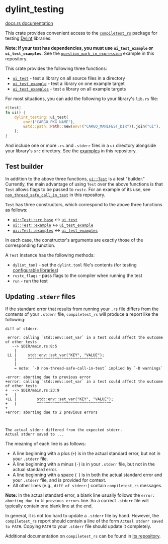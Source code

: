 # dylint_testing

[docs.rs documentation]

<!-- cargo-rdme start -->

This crate provides convenient access to the [`compiletest_rs`] package for testing [Dylint]
libraries.

**Note: If your test has dependencies, you must use `ui_test_example` or `ui_test_examples`.**
See the [`question_mark_in_expression`] example in this repository.

This crate provides the following three functions:

- [`ui_test`] - test a library on all source files in a directory
- [`ui_test_example`] - test a library on one example target
- [`ui_test_examples`] - test a library on all example targets

For most situations, you can add the following to your library's `lib.rs` file:

```rust
#[test]
fn ui() {
    dylint_testing::ui_test(
        env!("CARGO_PKG_NAME"),
        &std::path::Path::new(env!("CARGO_MANIFEST_DIR")).join("ui"),
    );
}
```

And include one or more `.rs` and `.stderr` files in a `ui` directory alongside your library's
`src` directory. See the [examples] in this repository.

## Test builder

In addition to the above three functions, [`ui::Test`] is a test "builder." Currently, the main
advantage of using `Test` over the above functions is that `Test` allows flags to be passed to
`rustc`. For an example of its use, see [`non_thread_safe_call_in_test`] in this repository.

`Test` has three constructors, which correspond to the above three functions as follows:

- [`ui::Test::src_base`] <-> [`ui_test`]
- [`ui::Test::example`] <-> [`ui_test_example`]
- [`ui::Test::examples`] <-> [`ui_test_examples`]

In each case, the constructor's arguments are exactly those of the corresponding function.

A `Test` instance has the following methods:

- `dylint_toml` - set the `dylint.toml` file's contents (for testing [configurable libraries])
- `rustc_flags` - pass flags to the compiler when running the test
- `run` - run the test

## Updating `.stderr` files

If the standard error that results from running your `.rs` file differs from the contents of
your `.stderr` file, `compiletest_rs` will produce a report like the following:

```text
diff of stderr:

 error: calling `std::env::set_var` in a test could affect the outcome of other tests
   --> $DIR/main.rs:8:5
    |
 LL |     std::env::set_var("KEY", "VALUE");
    |     ^^^^^^^^^^^^^^^^^^^^^^^^^^^^^^^^^
    |
    = note: `-D non-thread-safe-call-in-test` implied by `-D warnings`

-error: aborting due to previous error
+error: calling `std::env::set_var` in a test could affect the outcome of other tests
+  --> $DIR/main.rs:23:9
+   |
+LL |         std::env::set_var("KEY", "VALUE");
+   |         ^^^^^^^^^^^^^^^^^^^^^^^^^^^^^^^^^
+
+error: aborting due to 2 previous errors



The actual stderr differed from the expected stderr.
Actual stderr saved to ...
```

The meaning of each line is as follows:

- A line beginning with a plus (`+`) is in the actual standard error, but not in your `.stderr`
  file.
- A line beginning with a minus (`-`) is in your `.stderr` file, but not in the actual standard
  error.
- A line beginning with a space (` `) is in both the actual standard error and your `.stderr`
  file, and is provided for context.
- All other lines (e.g., `diff of stderr:`) contain `compiletest_rs` messages.

**Note:** In the actual standard error, a blank line usually follows the `error: aborting due to
N previous errors` line. So a correct `.stderr` file will typically contain one blank line at
the end.

In general, it is not too hard to update a `.stderr` file by hand. However, the `compiletest_rs`
report should contain a line of the form `Actual stderr saved to PATH`. Copying `PATH` to your
`.stderr` file should update it completely.

Additional documentation on `compiletest_rs` can be found in [its repository].

[`compiletest_rs`]: https://github.com/Manishearth/compiletest-rs
[`non_thread_safe_call_in_test`]: ../../examples/general/non_thread_safe_call_in_test/src/lib.rs
[`question_mark_in_expression`]: ../../examples/restriction/question_mark_in_expression/Cargo.toml
[`ui::test::example`]: https://docs.rs/dylint_testing/latest/dylint_testing/ui/struct.Test.html#method.example
[`ui::test::examples`]: https://docs.rs/dylint_testing/latest/dylint_testing/ui/struct.Test.html#method.examples
[`ui::test::src_base`]: https://docs.rs/dylint_testing/latest/dylint_testing/ui/struct.Test.html#method.src_base
[`ui::test`]: https://docs.rs/dylint_testing/latest/dylint_testing/ui/struct.Test.html
[`ui_test_example`]: https://docs.rs/dylint_testing/latest/dylint_testing/fn.ui_test_example.html
[`ui_test_examples`]: https://docs.rs/dylint_testing/latest/dylint_testing/fn.ui_test_examples.html
[`ui_test`]: https://docs.rs/dylint_testing/latest/dylint_testing/fn.ui_test.html
[configurable libraries]: ../..#configurable-libraries
[docs.rs documentation]: https://docs.rs/dylint_testing/latest/dylint_testing/
[dylint]: ../..
[examples]: ../../examples
[its repository]: https://github.com/Manishearth/compiletest-rs

<!-- cargo-rdme end -->
